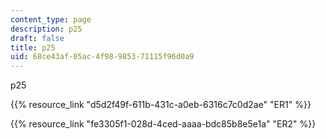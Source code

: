 ```yaml
---
content_type: page
description: p25
draft: false
title: p25
uid: 68ce43af-05ac-4f98-9853-71115f96d0a9
---
```

p25

{{% resource_link "d5d2f49f-611b-431c-a0eb-6316c7c0d2ae" "ER1" %}}

{{% resource_link "fe3305f1-028d-4ced-aaaa-bdc85b8e5e1a" "ER2" %}}